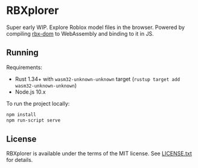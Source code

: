 # RBXplorer
Super early WIP. Explore Roblox model files in the browser. Powered by compiling [rbx-dom](https://github.com/LPGhatguy/rbx-dom) to WebAssembly and binding to it in JS.

## Running
Requirements:
- Rust 1.34+ with `wasm32-unknown-unknown` target (`rustup target add wasm32-unknown-unknown`)
- Node.js 10.x

To run the project locally:

```sh
npm install
npm run-script serve
```

## License
RBXplorer is available under the terms of the MIT license. See [LICENSE.txt](LICENSE.txt) for details.